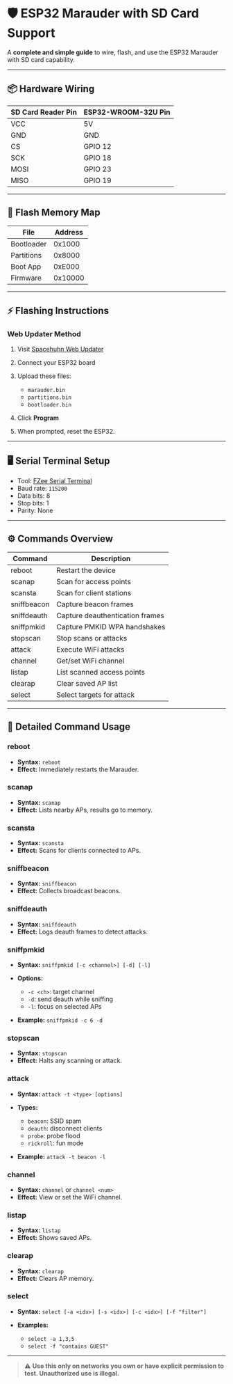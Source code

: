 # 🛡️ ESP32 Marauder with SD Card Support

A **complete and simple guide** to wire, flash, and use the ESP32 Marauder with SD card capability.

---

## 📦 Hardware Wiring

| SD Card Reader Pin | ESP32-WROOM-32U Pin |
| ------------------ | ------------------- |
| VCC                | 5V                  |
| GND                | GND                 |
| CS                 | GPIO 12             |
| SCK                | GPIO 18             |
| MOSI               | GPIO 23             |
| MISO               | GPIO 19             |

---

## 📝 Flash Memory Map

| File       | Address |
| ---------- | ------- |
| Bootloader | 0x1000  |
| Partitions | 0x8000  |
| Boot App   | 0xE000  |
| Firmware   | 0x10000 |

---

## ⚡ Flashing Instructions

### Web Updater Method

1. Visit [Spacehuhn Web Updater](https://esptool.spacehuhn.com/)
2. Connect your ESP32 board
3. Upload these files:

   * `marauder.bin`
   * `partitions.bin`
   * `bootloader.bin`
4. Click **Program**
5. When prompted, reset the ESP32.

---

## 🖥️ Serial Terminal Setup

* Tool: [FZee Serial Terminal](https://fzeeflasher.github.io/serial_terminal.html)
* Baud rate: `115200`
* Data bits: 8
* Stop bits: 1
* Parity: None

---

## ⚙️ Commands Overview

| Command     | Description                     |
| ----------- | ------------------------------- |
| reboot      | Restart the device              |
| scanap      | Scan for access points          |
| scansta     | Scan for client stations        |
| sniffbeacon | Capture beacon frames           |
| sniffdeauth | Capture deauthentication frames |
| sniffpmkid  | Capture PMKID WPA handshakes    |
| stopscan    | Stop scans or attacks           |
| attack      | Execute WiFi attacks            |
| channel     | Get/set WiFi channel            |
| listap      | List scanned access points      |
| clearap     | Clear saved AP list             |
| select      | Select targets for attack       |

---

## 📌 Detailed Command Usage

### reboot

* **Syntax:** `reboot`
* **Effect:** Immediately restarts the Marauder.

### scanap

* **Syntax:** `scanap`
* **Effect:** Lists nearby APs, results go to memory.

### scansta

* **Syntax:** `scansta`
* **Effect:** Scans for clients connected to APs.

### sniffbeacon

* **Syntax:** `sniffbeacon`
* **Effect:** Collects broadcast beacons.

### sniffdeauth

* **Syntax:** `sniffdeauth`
* **Effect:** Logs deauth frames to detect attacks.

### sniffpmkid

* **Syntax:** `sniffpmkid [-c <channel>] [-d] [-l]`
* **Options:**

  * `-c <ch>`: target channel
  * `-d`: send deauth while sniffing
  * `-l`: focus on selected APs
* **Example:** `sniffpmkid -c 6 -d`

### stopscan

* **Syntax:** `stopscan`
* **Effect:** Halts any scanning or attack.

### attack

* **Syntax:** `attack -t <type> [options]`
* **Types:**

  * `beacon`: SSID spam
  * `deauth`: disconnect clients
  * `probe`: probe flood
  * `rickroll`: fun mode
* **Example:** `attack -t beacon -l`

### channel

* **Syntax:** `channel` or `channel <num>`
* **Effect:** View or set the WiFi channel.

### listap

* **Syntax:** `listap`
* **Effect:** Shows saved APs.

### clearap

* **Syntax:** `clearap`
* **Effect:** Clears AP memory.

### select

* **Syntax:** `select [-a <idx>] [-s <idx>] [-c <idx>] [-f "filter"]`
* **Examples:**

  * `select -a 1,3,5`
  * `select -f "contains GUEST"`

---

> ⚠️ **Use this only on networks you own or have explicit permission to test. Unauthorized use is illegal.**
